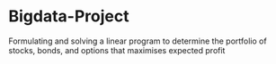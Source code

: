 # Bigdata-Project
Formulating and solving a linear program to determine the portfolio of stocks, bonds, and options that maximises expected profit
